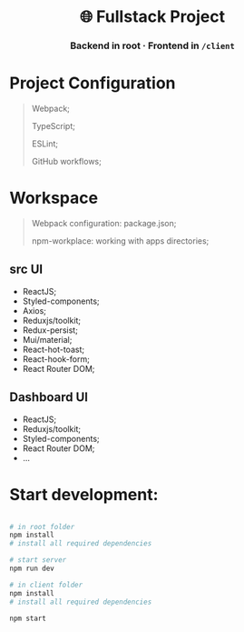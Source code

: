 <h1 align="center">🌐 Fullstack Project</h1>
<h3 align="center">Backend in root · Frontend in <code>/client</code></h3>

# Project Configuration

> Webpack;
>
> TypeScript;
>
> ESLint;
>
> GitHub workflows;

# Workspace

> Webpack configuration: package.json;
>
> npm-workplace: working with apps directories;

## src UI

- ReactJS;
- Styled-components;
- Axios;
- Reduxjs/toolkit;
- Redux-persist;
- Mui/material;
- React-hot-toast;
- React-hook-form;
- React Router DOM;

## Dashboard UI

- ReactJS;
- Reduxjs/toolkit;
- Styled-components;
- React Router DOM;
- ...

# Start development:

```bash

# in root folder
npm install
# install all required dependencies

# start server
npm run dev

# in client folder
npm install
# install all required dependencies

npm start
```
